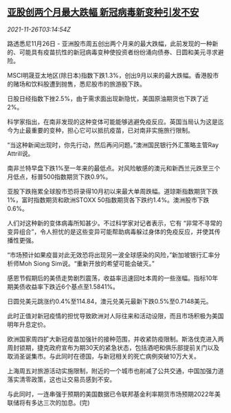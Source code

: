 <!--1637897463000-->
[亚股创两个月最大跌幅 新冠病毒新变种引发不安](https://cn.reuters.com/article/global-market-asia-stocks-covid-1126-idCNKBS2IB06A)
------

<div><i>2021-11-26T03:14:54Z</i></div><p>路透悉尼11月26日 - 亚洲股市周五创出两个月来的最大跌幅，此前发现的一种新的、可能具有疫苗抗性的新冠病毒变种使投资者纷纷涌向债券、日圆和美元寻求避险。</p><p>MSCI明晟亚太地区(除日本)指数下跌1.3%，创出9月以来的最大跌幅。香港股市的赌场和饮料股遭到抛售，悉尼股市的旅游股下跌。</p><p>日股日经指数下挫2.5%，由于需求面出现新隐忧，美国原油期货也下跌了近2%。</p><p>科学家指出，在南非发现的这种变体可能能够逃避免疫反应。英国当局认为这是迄今为止最重要的变种，担心它可以抵抗疫苗，已对南非实施旅行限制。</p><p>“当这种新闻出现时，你先行动，然后再问问题。”澳洲国民银行外汇策略主管Ray Attrill说。</p><p>南非兰特早盘下跌1%至一年来的最低点。对风险敏感的澳元和新西兰元跌至三个月低点，标普500指数期货下跌0.9%。</p><p>亚股下跌拖累全球股市恐将录得10月初以来最大单周跌幅。道琼斯指数期货下跌1%，富时指数期货和欧洲STOXX 50指数期货各下跌约1.4%。澳洲股市下跌0.6%。</p><p>人们对这种新的变体病毒所知甚少。不过科学家对记者表示，它有 “非常不寻常的变异组合”，令人担忧的是这些变异可能帮助病毒躲过身体的免疫反应，并使其传播性更强。</p><p>“市场预计如果疫苗对此无效恐将出现另一波全球感染的风险，”新加坡银行汇率分析师Moh Siong Sim说。“重新开放的希望可能会破灭。”</p><p>感恩节假期后的美债走势剧烈震荡，收益率迅速回吐本周的一些涨幅。指标10年期美债收益率下跌近6个基点至1.5841%。</p><p>日圆兑美元跳涨约0.4%至114.84，澳元兑美元最新下跌0.5%至0.7148美元。</p><p>此时正值对新冠疫情的担忧导致欧洲对人际往来和活动设限，而且市场积极为美国明年升息定价。</p><p>欧洲国家周四扩大新冠疫苗加强针的接种范围，并收紧防疫限制。斯洛伐克进入两周封锁期，捷克政府宣布为期30天的紧急状态，包括酒吧和俱乐部提前关门以及取消圣诞集市。与此同时在德国，与新冠相关的死亡病例突破10万大关。</p><p>上海周五对旅游活动实施限制，附近的一个城市也削减了公共交通，中国加强力道落实清零政策，这也让交易员感到不安。</p><p>与此同时，一连串强于预期的美国数据已令联邦基金利率期货市场预期2022年美联储将有多达三次的加息。(完)</p>
